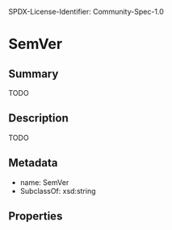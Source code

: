 SPDX-License-Identifier: Community-Spec-1.0

# SemVer

## Summary

TODO

## Description

TODO

## Metadata

- name: SemVer
- SubclassOf: xsd:string

## Properties

